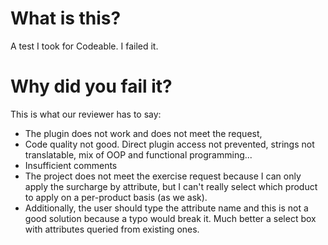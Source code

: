 # What is this?

A test I took for Codeable. I failed it.

# Why did you fail it?

This is what our reviewer has to say:

- The plugin does not work and does not meet the request,
- Code quality not good. Direct plugin access not prevented, strings not translatable, mix of OOP and functional programming...
- Insufficient comments
- The project does not meet the exercise request because I can only apply the surcharge by attribute, but I can't really select which product to apply on a per-product basis (as we ask). 
- Additionally, the user should type the attribute name and this is not a good solution because a typo would break it. Much better a select box with attributes queried from existing ones.

